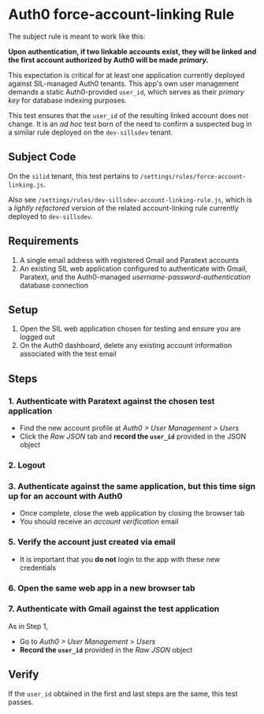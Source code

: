 Auth0 force-account-linking Rule
================================

The subject rule is meant to work like this:

**Upon authentication, if two linkable accounts exist, they will be linked and the first account authorized by Auth0 will be made _primary_.**

This expectation is critical for at least one application currently deployed against SIL-managed Auth0 tenants. This app's own user management demands a static Auth0-provided `user_id`, which serves as their _primary key_ for database indexing purposes.

This test ensures that the `user_id` of the resulting linked account does not change. It is an _ad hoc_ test born of the need to confirm a suspected bug in a similar rule deployed on the `dev-sillsdev` tenant.

## Subject Code

On the `silid` tenant, this test pertains to `/settings/rules/force-account-linking.js`.

Also see `/settings/rules/dev-sillsdev-account-linking-rule.js`, which is a _lightly refactored_ version of the related account-linking rule currently deployed to `dev-sillsdev`.

## Requirements

1. A single email address with registered Gmail and Paratext accounts
2. An existing SIL web application configured to authenticate with Gmail, Paratext, and the Auth0-managed _username-password-authentication_ database connection

## Setup

1. Open the SIL web application chosen for testing and ensure you are logged out
1. On the Auth0 dashboard, delete any existing account information associated with the test email

## Steps

### 1. Authenticate with Paratext against the chosen test application

- Find the new account profile at _Auth0 > User Management > Users_
- Click the _Raw JSON_ tab and **record the `user_id`** provided in the JSON object

### 2. Logout

### 3. Authenticate against the same application, but this time sign up for an account with Auth0

- Once complete, close the web application by closing the browser tab
- You should receive an _account verification_ email

### 5. Verify the account just created via email

- It is important that you **do not** login to the app with these new credentials

### 6. Open the same web app in a new browser tab 

### 7. Authenticate with **Gmail** against the test application

As in Step 1,

- Go to _Auth0 > User Management > Users_
- **Record the `user_id`** provided in the _Raw JSON_ object

## Verify

If the `user_id` obtained in the first and last steps are the same, this test passes.


